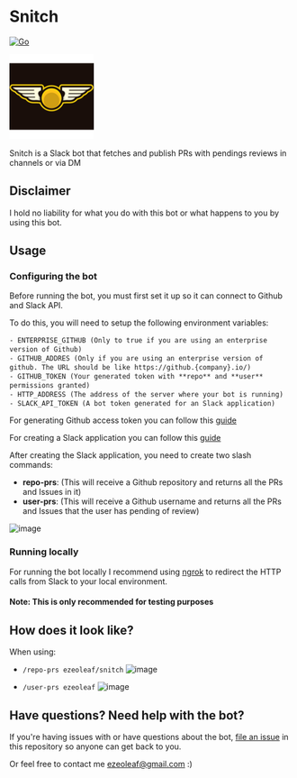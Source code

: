# Snitch
[![Go](https://github.com/ezeoleaf/snitch/actions/workflows/go.yml/badge.svg?branch=main)](https://github.com/ezeoleaf/snitch/actions/workflows/go.yml)

<img src="https://github.com/ezeoleaf/snitch/blob/main/img/transparent-snitch.png" width="150">

Snitch is a Slack bot that fetches and publish PRs with pendings reviews in channels or via DM

## Disclaimer

I hold no liability for what you do with this bot or what happens to you by using this bot.

## Usage

### Configuring the bot

Before running the bot, you must first set it up so it can connect to Github and Slack API.

To do this, you will need to setup the following environment variables:
```
- ENTERPRISE_GITHUB (Only to true if you are using an enterprise version of Github)
- GITHUB_ADDRES (Only if you are using an enterprise version of github. The URL should be like https://github.{company}.io/)
- GITHUB_TOKEN (Your generated token with **repo** and **user** permissions granted)
- HTTP_ADDRESS (The address of the server where your bot is running)
- SLACK_API_TOKEN (A bot token generated for an Slack application)
```

For generating Github access token you can follow this [guide](https://docs.github.com/en/free-pro-team@latest/github/authenticating-to-github/creating-a-personal-access-token)

For creating a Slack application you can follow this [guide](https://api.slack.com/authentication/basics#creating)

After creating the Slack application, you need to create two slash commands:
- **repo-prs**: (This will receive a Github repository and returns all the PRs and Issues in it)
- **user-prs**: (This will receive a Github username and returns all the PRs and Issues that the user has pending of review)

![image](https://user-images.githubusercontent.com/10358977/147968887-6cc0530c-8c32-4792-bf4f-252a5defa9e5.png)

### Running locally

For running the bot locally I recommend using [ngrok](https://ngrok.com/) to redirect the HTTP calls from Slack to your local environment.

#### Note: This is only recommended for testing purposes

## How does it look like?

When using:

- `/repo-prs ezeoleaf/snitch`
![image](https://user-images.githubusercontent.com/10358977/147971004-f549fce7-0e1c-499b-abeb-01a7c3abfb54.png)

- `/user-prs ezeoleaf`
![image](https://user-images.githubusercontent.com/10358977/147970549-e39363c2-baaf-443e-bd73-98a9edee1f7d.png)

## Have questions? Need help with the bot?

If you're having issues with or have questions about the bot, [file an issue](https://github.com/ezeoleaf/snitch/issues) in this repository so anyone can get back to you.

Or feel free to contact me <ezeoleaf@gmail.com> :)
